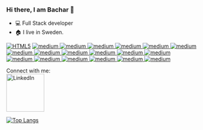 ### Hi there, I am Bachar :wave:


- :computer:  Full Stack developer
- :house:  I live in Sweden.

<a href="#"><img style="max-width: 100%;" alt="HTML5" src="https://img.shields.io/badge/HTML5-E34F26?style=for-the-badge&logo=html5&logoColor=white" /></a>
<a href="#"> <img style="max-width: 100%;" alt="medium" src="https://img.shields.io/badge/CSS3-1572B6?style=for-the-badge&logo=css3&logoColor=white" /> </a>
<a href="#"><img style="max-width: 100%;" alt="medium" src="https://img.shields.io/badge/JavaScript-323330?style=for-the-badge&logo=javascript&logoColor=F7DF1E" /> </a>
<a href="#"><img style="max-width: 100%;" alt="medium" src="https://img.shields.io/badge/MongoDB-4EA94B?style=for-the-badge&logo=mongodb&logoColor=white" /> </a>
<a href="#"><img style="max-width: 100%;" alt="medium" src="https://img.shields.io/badge/Node.js-339933?style=for-the-badge&logo=nodedotjs&logoColor=white" /> </a>
<a href="#"><img style="max-width: 100%;" alt="medium" src="https://img.shields.io/badge/npm-CB3837?style=for-the-badge&logo=npm&logoColor=white" /> </a>
<a href="#"><img style="max-width: 100%;" alt="medium" src="https://img.shields.io/badge/Jest-C21325?style=for-the-badge&logo=jest&logoColor=white" /> </a>
<a href="#"><img style="max-width: 100%;" alt="medium" src="https://img.shields.io/badge/Express.js-000000?style=for-the-badge&logo=express&logoColor=white" /> </a>
<a href="#"><img style="max-width: 100%;" alt="medium" src="https://img.shields.io/badge/Socket.io-010101?&style=for-the-badge&logo=Socket.io&logoColor=white" /> </a>
<a href="#"><img style="max-width: 100%;" alt="medium" src="https://img.shields.io/badge/Vite-B73BFE?style=for-the-badge&logo=vite&logoColor=FFD62E" /> </a>
<a href="#"><img style="max-width: 100%;" alt="medium" src="https://img.shields.io/badge/Vue.js-35495E?style=for-the-badge&logo=vuedotjs&logoColor=4FC08D"/> </a>
<a href="#"><img style="max-width: 100%;" alt="medium" src="https://img.shields.io/badge/Docker-2CA5E0?style=for-the-badge&logo=docker&logoColor=white"/> </a>
<a href="#"><img style="max-width: 100%;" alt="medium" src="https://img.shields.io/badge/Git-F05032?style=for-the-badge&logo=git&logoColor=white"/> </a>
<a href="#"><img style="max-width: 100%;" alt="medium" src="https://img.shields.io/badge/Postman-FF6C37?style=for-the-badge&logo=Postman&logoColor=white"/> </a>
<a href="#"><img style="max-width: 100%;" alt="medium" src="https://img.shields.io/badge/Heroku-430098?style=for-the-badge&logo=heroku&logoColor=white"/> </a>
<a href="#"><img style="max-width: 100%;" alt="medium" src="https://img.shields.io/badge/Netlify-00C7B7?style=for-the-badge&logo=netlify&logoColor=white"/> </a>
<a href="#"><img style="max-width: 100%;" alt="medium" src="https://img.shields.io/badge/GitHub_Actions-2088FF?style=for-the-badge&logo=github-actions&logoColor=white"/> </a>
<a href="#"><img style="max-width: 100%;" alt="medium" src="https://img.shields.io/badge/Trello-0052CC?style=for-the-badge&logo=trello&logoColor=white" /> </a>
<a href="#"><img style="max-width: 100%;" alt="medium" src="https://img.shields.io/badge/Figma-F24E1E?style=for-the-badge&logo=figma&logoColor=white" /> </a>

Connect with me:<br><a href="https://www.linkedin.com/in/bachar-haddad-a591041a4/" target="_blank"><img alt="LinkedIn" width="100px" src="https://img.shields.io/badge/LinkedIn-0077B5?style=for-the-badge&logo=linkedin&logoColor=white" /></a>

<a href="#">![Top Langs](https://github-readme-stats.vercel.app/api/top-langs/?username=bachaddad&layout=compact&theme=black)</a>

